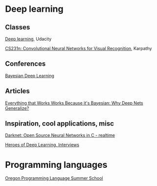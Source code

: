 # Deep learning

## Classes

[Deep learning](https://classroom.udacity.com/courses/ud730), Udacity

[CS231n: Convolutional Neural Networks for Visual Recognition](http://cs231n.stanford.edu/), Karpathy

## Conferences

[Bayesian Deep Learning](http://bayesiandeeplearning.org/)

## Articles

[Everything that Works Works Because it's Bayesian: Why Deep Nets Generalize?](http://www.inference.vc/everything-that-works-works-because-its-bayesian-2/)

## Inspiration, cool applications, misc

[Darknet: Open Source Neural Networks in C - realtime](https://pjreddie.com/darknet/)

[Heroes of Deep Learning, Interviews](https://www.youtube.com/playlist?list=PLfsVAYSMwsksjfpy8P2t_I52mugGeA5gR)

# Programming languages

[Oregon Programming Language Summer School](https://www.cs.uoregon.edu/research/summerschool/archives.html)

